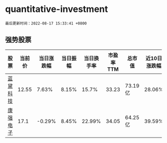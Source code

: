 # quantitative-investment

`最后更新时间：2022-08-17 15:33:41 +0800`

## 强势股票

|股票|当前价|当日涨跌幅|当日振幅|当日换手率|市盈率TTM|总市值|近10日涨跌幅|
|----|----|----|----|----|----|----|----|
|[蓝黛科技](https://xueqiu.com/S/SZ002765)|12.55|7.63%|8.15%|15.7%|33.23|73.19亿|28.06%|
|[康强电子](https://xueqiu.com/S/SZ002119)|17.1|-0.29%|8.45%|22.99%|34.05|64.25亿|39.59%|
